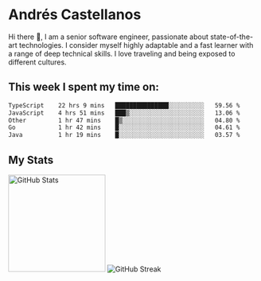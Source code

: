 # Andrés Castellanos

Hi there 👋, I am a senior software engineer, passionate about state-of-the-art technologies. I consider myself highly adaptable and a fast learner with a range of deep technical skills. I love traveling and being exposed to different cultures.

## This week I spent my time on:

<!--START_SECTION:waka-->

```txt
TypeScript    22 hrs 9 mins   ███████████████░░░░░░░░░░   59.56 %
JavaScript    4 hrs 51 mins   ███▒░░░░░░░░░░░░░░░░░░░░░   13.06 %
Other         1 hr 47 mins    █▒░░░░░░░░░░░░░░░░░░░░░░░   04.80 %
Go            1 hr 42 mins    █░░░░░░░░░░░░░░░░░░░░░░░░   04.61 %
Java          1 hr 19 mins    █░░░░░░░░░░░░░░░░░░░░░░░░   03.57 %
```

<!--END_SECTION:waka-->

## My Stats

<img height="195" src="https://github-readme-stats.vercel.app/api?username=andrescv&show_icons=true&theme=onedark&hide_border=true&card_width=495" alt="GitHub Stats" />

<img src="https://streak-stats.demolab.com?user=andrescv&theme=one-dark-pro&hide_border=true" alt="GitHub Streak" />
